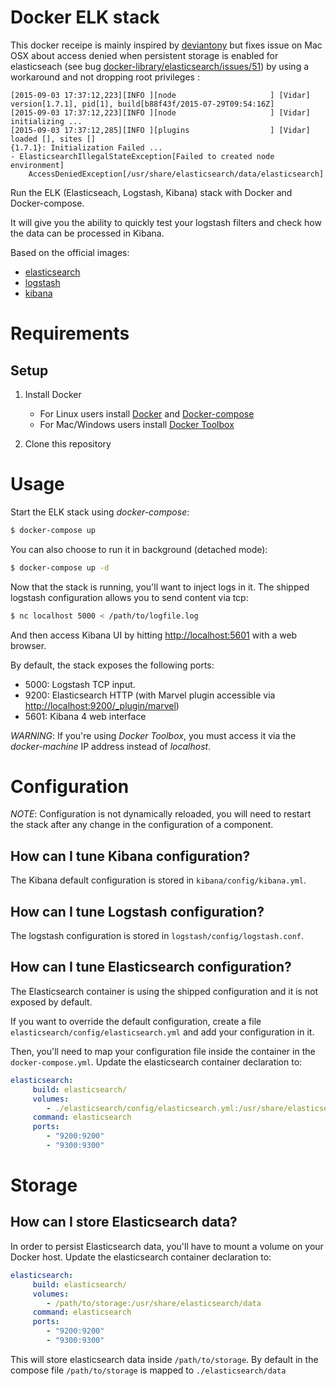 # Docker ELK stack

This docker receipe is mainly inspired by [deviantony](https://github.com/deviantony/docker-elk) but fixes issue on Mac OSX about access denied when persistent storage is enabled for elasticseach (see bug [docker-library/elasticsearch/issues/51](https://github.com/docker-library/elasticsearch/issues/51)) by using a workaround and not dropping root privileges :

```log
[2015-09-03 17:37:12,223][INFO ][node                     ] [Vidar] version[1.7.1], pid[1], build[b88f43f/2015-07-29T09:54:16Z]
[2015-09-03 17:37:12,223][INFO ][node                     ] [Vidar] initializing ...
[2015-09-03 17:37:12,285][INFO ][plugins                  ] [Vidar] loaded [], sites []
{1.7.1}: Initialization Failed ...
- ElasticsearchIllegalStateException[Failed to created node environment]
    AccessDeniedException[/usr/share/elasticsearch/data/elasticsearch]
```



Run the ELK (Elasticseach, Logstash, Kibana) stack with Docker and Docker-compose.

It will give you the ability to quickly test your logstash filters and check how the data can be processed in Kibana.

Based on the official images:

* [elasticsearch](https://registry.hub.docker.com/_/elasticsearch/)
* [logstash](https://registry.hub.docker.com/_/logstash/)
* [kibana](https://registry.hub.docker.com/_/kibana/)

# Requirements

## Setup

1. Install Docker 
	* For Linux users install [Docker](http://docker.io) and [Docker-compose](http://docs.docker.com/compose/install/)
	* For Mac/Windows users install [Docker Toolbox](https://www.docker.com/toolbox)
 
2. Clone this repository


# Usage

Start the ELK stack using *docker-compose*:

```bash
$ docker-compose up
```

You can also choose to run it in background (detached mode):

```bash
$ docker-compose up -d
```

Now that the stack is running, you'll want to inject logs in it. The shipped logstash configuration allows you to send content via tcp:

```bash
$ nc localhost 5000 < /path/to/logfile.log
```

And then access Kibana UI by hitting [http://localhost:5601](http://localhost:5601) with a web browser.

By default, the stack exposes the following ports:
* 5000: Logstash TCP input.
* 9200: Elasticsearch HTTP (with Marvel plugin accessible via [http://localhost:9200/_plugin/marvel](http://localhost:9200/_plugin/marvel))
* 5601: Kibana 4 web interface

*WARNING*: If you're using *Docker Toolbox*, you must access it via the *docker-machine* IP address instead of *localhost*.

# Configuration

*NOTE*: Configuration is not dynamically reloaded, you will need to restart the stack after any change in the configuration of a component.

## How can I tune Kibana configuration?

The Kibana default configuration is stored in `kibana/config/kibana.yml`.

## How can I tune Logstash configuration?

The logstash configuration is stored in `logstash/config/logstash.conf`.

## How can I tune Elasticsearch configuration?

The Elasticsearch container is using the shipped configuration and it is not exposed by default.

If you want to override the default configuration, create a file `elasticsearch/config/elasticsearch.yml` and add your configuration in it.

Then, you'll need to map your configuration file inside the container in the `docker-compose.yml`. Update the elasticsearch container declaration to:

```yml
elasticsearch:
     build: elasticsearch/
     volumes:
        - ./elasticsearch/config/elasticsearch.yml:/usr/share/elasticsearch/config/elasticsearch.yml
     command: elasticsearch 
     ports:
        - "9200:9200"
        - "9300:9300"
```

# Storage

## How can I store Elasticsearch data?

In order to persist Elasticsearch data, you'll have to mount a volume on your Docker host. Update the elasticsearch container declaration to:

```yml
elasticsearch:
     build: elasticsearch/
     volumes:
        - /path/to/storage:/usr/share/elasticsearch/data
     command: elasticsearch 
     ports:
        - "9200:9200"
        - "9300:9300"
```

This will store elasticsearch data inside `/path/to/storage`. By default in the compose file `/path/to/storage` is mapped to `./elasticsearch/data`